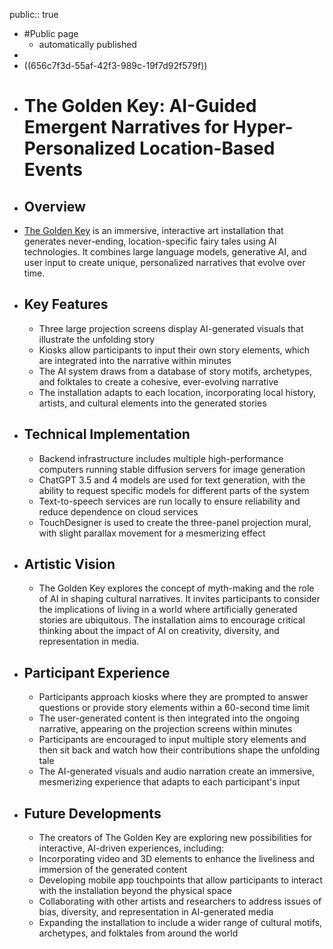 public:: true

- #Public page
	- automatically published
-
- ((656c7f3d-55af-42f3-989c-19f7d92f579f))
- # The Golden Key: AI-Guided Emergent Narratives for Hyper-Personalized Location-Based Events
- ## Overview
- [The Golden Key](https://schedule.sxsw.com/2024/films/2196919) is an immersive, interactive art installation that generates never-ending, location-specific fairy tales using AI technologies. It combines large language models, generative AI, and user input to create unique, personalized narratives that evolve over time.
- ## Key Features
	- Three large projection screens display AI-generated visuals that illustrate the unfolding story
	- Kiosks allow participants to input their own story elements, which are integrated into the narrative within minutes
	- The AI system draws from a database of story motifs, archetypes, and folktales to create a cohesive, ever-evolving narrative
	- The installation adapts to each location, incorporating local history, artists, and cultural elements into the generated stories
- ## Technical Implementation
	- Backend infrastructure includes multiple high-performance computers running stable diffusion servers for image generation
	- ChatGPT 3.5 and 4 models are used for text generation, with the ability to request specific models for different parts of the system
	- Text-to-speech services are run locally to ensure reliability and reduce dependence on cloud services
	- TouchDesigner is used to create the three-panel projection mural, with slight parallax movement for a mesmerizing effect
- ## Artistic Vision
	- The Golden Key explores the concept of myth-making and the role of AI in shaping cultural narratives. It invites participants to consider the implications of living in a world where artificially generated stories are ubiquitous. The installation aims to encourage critical thinking about the impact of AI on creativity, diversity, and representation in media.
- ## Participant Experience
	- Participants approach kiosks where they are prompted to answer questions or provide story elements within a 60-second time limit
	- The user-generated content is then integrated into the ongoing narrative, appearing on the projection screens within minutes
	- Participants are encouraged to input multiple story elements and then sit back and watch how their contributions shape the unfolding tale
	- The AI-generated visuals and audio narration create an immersive, mesmerizing experience that adapts to each participant's input
- ## Future Developments
	- The creators of The Golden Key are exploring new possibilities for interactive, AI-driven experiences, including:
	- Incorporating video and 3D elements to enhance the liveliness and immersion of the generated content
	- Developing mobile app touchpoints that allow participants to interact with the installation beyond the physical space
	- Collaborating with other artists and researchers to address issues of bias, diversity, and representation in AI-generated media
	- Expanding the installation to include a wider range of cultural motifs, archetypes, and folktales from around the world